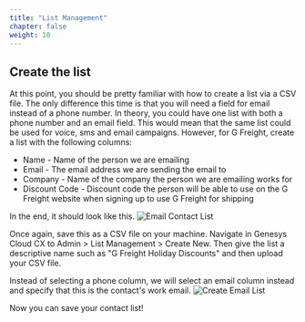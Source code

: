 ```yaml
---
title: "List Management"
chapter: false
weight: 10
---
```


## Create the list
At this point, you should be pretty familiar with how to create a list via a CSV file. The only difference this time is that you will need a field for email instead of a phone number. In theory, you could have one list with both a phone number and an email field. This would mean that the same list could be used for voice, sms and email campaigns. However, for G Freight, create a list with the following columns: 

- Name - Name of the person we are emailing
- Email - The email address we are sending the email to
- Company - Name of the company the person we are emailing works for
- Discount Code - Discount code the person will be able to use on the G Freight website when signing up to use G Freight for shipping

In the end, it should look like this. 
![Email Contact List](/images/emailContactList.jpg)

Once again, save this as a CSV file on your machine. Navigate in Genesys Cloud CX to Admin > List Management > Create New. Then give the list a descriptive name such as "G Freight Holiday Discounts" and then upload your CSV file.

Instead of selecting a phone column, we will select an email column instead and specify that this is the contact's work email. 
![Create Email List](/images/createEmailList.jpg)

Now you can save your contact list!
